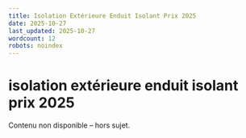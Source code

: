 ```yaml
---
title: Isolation Extérieure Enduit Isolant Prix 2025
date: 2025-10-27
last_updated: 2025-10-27
wordcount: 12
robots: noindex
---
```


# isolation extérieure enduit isolant prix 2025

Contenu non disponible – hors sujet.